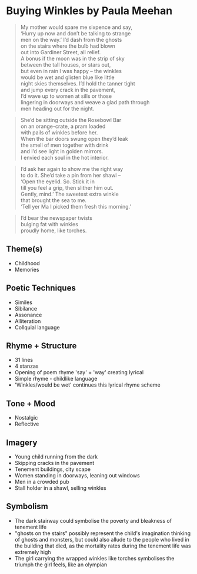 # Buying Winkles by Paula Meehan

> My mother would spare me sixpence and say,  
> ‘Hurry up now and don’t be talking to strange  
> men on the way.’ I’d dash from the ghosts  
> on the stairs where the bulb had blown  
> out into Gardiner Street, all relief.  
> A bonus if the moon was in the strip of sky  
> between the tall houses, or stars out,  
> but even in rain I was happy – the winkles  
> would be wet and glisten blue like little  
> night skies themselves. I’d hold the tanner tight  
> and jump every crack in the pavement,  
> I’d wave up to women at sills or those  
> lingering in doorways and weave a glad path through  
> men heading out for the night.  

> She’d be sitting outside the Rosebowl Bar  
> on an orange-crate, a pram loaded  
> with pails of winkles before her.  
> When the bar doors swung open they’d leak  
> the smell of men together with drink  
> and I’d see light in golden mirrors.  
> I envied each soul in the hot interior.  

> I’d ask her again to show me the right way  
> to do it. She’d take a pin from her shawl –  
> ‘Open the eyelid. So. Stick it in  
> till you feel a grip, then slither him out.  
> Gently, mind.’ The sweetest extra winkle  
> that brought the sea to me.  
> ‘Tell yer Ma I picked them fresh this morning.’  

> I’d bear the newspaper twists  
> bulging fat with winkles  
> proudly home, like torches.   

## Theme(s)
- Childhood
- Memories

## Poetic Techniques
- Similes
- Sibilance
- Assonance
- Alliteration
- Collquial language

## Rhyme + Structure
- 31 lines
- 4 stanzas
- Opening of poem rhyme 'say' + 'way' creating lyrical
- Simple rhyme - childlike language
- 'Winkles/would be wet' continues this lyrical rhyme scheme

## Tone + Mood
- Nostalgic
- Reflective 

## Imagery
- Young child running from the dark
- Skipping cracks in the pavement
- Tenement buildings, city scape
- Women standing in doorways, leaning out windows
- Men in a crowded pub
- Stall holder in a shawl, selling winkles

## Symbolism
- The dark stairway could symbolise the poverty and bleakness of tenement life
- "ghosts on the stairs" possibly represent the child's imagination thinking of ghosts and monsters, but could also allude to the people who lived in the building that died, as the mortality rates during the tenement life was extremely high
- The girl carrying the wrapped winkles like torches symbolises the triumph the girl feels, like an olympian 
